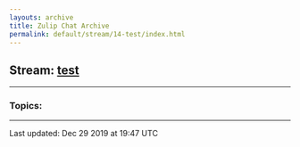 ```yaml
---
layouts: archive
title: Zulip Chat Archive
permalink: default/stream/14-test/index.html
---
```


## Stream: [test](https://chdinesh1089.github.io/default/stream/14-test/index.html)
---

### Topics:



<hr><p>Last updated: Dec 29 2019 at 19:47 UTC</p>